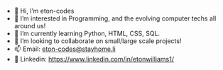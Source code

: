 - 👋 Hi, I’m eton-codes
- 👀 I’m interested in Programming, and the evolving computer techs all around us!
- 🌱 I’m currently learning Python, HTML, CSS, SQL.
- 💞️ I’m looking to collaborate on small/large scale projects!
- 📫 Email:  eton-codes@stayhome.li
- 🤝 Linkedin: https://www.linkedin.com/in/etonwilliams1/

<!---
eton-codes/eton-codes is a ✨ special ✨ repository because its `README.md` (this file) appears on your GitHub profile.
You can click the Preview link to take a look at your changes.
--->
